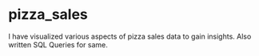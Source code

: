 # pizza_sales
I have visualized various aspects of pizza sales data to gain insights. Also written SQL Queries for same.
